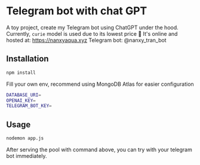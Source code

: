 # Telegram bot with chat GPT

A toy project, create my Telegram bot using ChatGPT under the hood. 
Currently, `curie` model is used due to its lowest price 🤑
It's online and hosted at: https://nanxyaqua.xyz
Telegram bot: @nanxy_tran_bot

## Installation

```bash
npm install
```
Fill your own env, recommend using MongoDB Atlas for easier configuration
```bash
DATABASE_URI=
OPENAI_KEY=
TELEGRAM_BOT_KEY=
```

## Usage
```bash
nodemon app.js
```
After serving the pool with command above, you can try with your telegram bot immediately.
